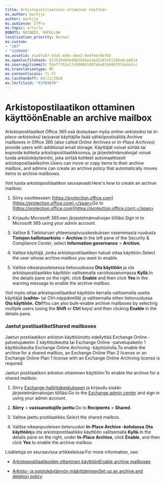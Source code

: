 ```yaml
---
title: Arkistopostilaatikon ottaminen käyttöön
ms.author: markjjo
author: markjjo
ms.audience: ITPro
ms.topic: article
ROBOTS: NOINDEX, NOFOLLOW
localization_priority: Normal
ms.custom:
- "307"
- "3100008"
ms.assetid: e1a5fab7-d3a5-4d4c-8ee2-0edf4ec9b76b
ms.openlocfilehash: bf2526460ed8b2684ea3ad210f451180a6ca8014
ms.sourcegitcommit: 55eff703a17e500681d8fa6a87eb067019ade3cc
ms.translationtype: MT
ms.contentlocale: fi-FI
ms.lasthandoff: 04/22/2020
ms.locfileid: "43703676"
---
```

# <a name="enable-an-archive-mailbox"></a><span data-ttu-id="1f7b1-102">Arkistopostilaatikon ottaminen käyttöön</span><span class="sxs-lookup"><span data-stu-id="1f7b1-102">Enable an archive mailbox</span></span>

<span data-ttu-id="1f7b1-103">Arkistopostilaatikot Office 365:ssä (kutsutaan myös *online-arkistoiksi* tai *in-place-arkistoiksi)* tarjoavat käyttäjille lisää sähköpostisäilöä.</span><span class="sxs-lookup"><span data-stu-id="1f7b1-103">Archive mailboxes in Office 365 (also called *Online Archives* or *In-Place Archives*) provide users with additional email storage.</span></span> <span data-ttu-id="1f7b1-104">Käyttäjät voivat siirtää tai kopioida kohteita arkistopostilaatikkoonsa, ja järjestelmänvalvojat voivat luoda arkistokäytännön, joka siirtää kohteet automaattisesti arkistopostilaatikoihin.</span><span class="sxs-lookup"><span data-stu-id="1f7b1-104">Users can move or copy items to their archive mailbox, and admins can create an archive policy that automatically moves items to archive mailboxes.</span></span>
  
<span data-ttu-id="1f7b1-105">Voit luoda arkistopostilaatikon seuraavasti:</span><span class="sxs-lookup"><span data-stu-id="1f7b1-105">Here's how to create an archive mailbox:</span></span>
  
1. <span data-ttu-id="1f7b1-106">Siirry osoitteeseen [https://protection.office.com](https://protection.office.com).</span><span class="sxs-lookup"><span data-stu-id="1f7b1-106">Go to [https://protection.office.com](https://protection.office.com).</span></span>

2. <span data-ttu-id="1f7b1-107">Kirjaudu Microsoft 365:een järjestelmänvalvojan tililläsi.</span><span class="sxs-lookup"><span data-stu-id="1f7b1-107">Sign in to Microsoft 365 using your admin account.</span></span>

3. <span data-ttu-id="1f7b1-108">Valitse &amp; Tietoturvan yhteensopivuuskeskuksen vasemmasta ruudusta **Tietojen hallintaarkisto** \> **Archive**.</span><span class="sxs-lookup"><span data-stu-id="1f7b1-108">In the left pane of the Security &amp; Compliance Center, select **Information governance** \> **Archive**.</span></span>

4. <span data-ttu-id="1f7b1-109">Valitse käyttäjä, jonka arkistopostilaatikon haluat ottaa käyttöön.</span><span class="sxs-lookup"><span data-stu-id="1f7b1-109">Select the user whose archive mailbox you want to enable.</span></span>

5. <span data-ttu-id="1f7b1-110">Valitse oikeanpuoleisessa tietoruudussa **Ota käyttöön** ja ota arkistopostilaatikko käyttöön valitsemalla varoitussanomassa **Kyllä.**</span><span class="sxs-lookup"><span data-stu-id="1f7b1-110">In the details pane on the right, click **Enable** and then click **Yes** in the warning message to enable the archive mailbox.</span></span>

<span data-ttu-id="1f7b1-111">Voit myös ottaa arkistopostilaatikot käyttöön kerralla valitsemalla useita käyttäjiä **(vaihto-** tai Ctrl-näppäimillä) ja valitsemalla sitten tietoruudussa **Ota käyttöön.** **Ctrl**</span><span class="sxs-lookup"><span data-stu-id="1f7b1-111">You can also bulk-enable archive mailboxes by selecting multiple users (using the **Shift** or **Ctrl** keys) and then clicking **Enable** in the details pane.</span></span>
  
### <a name="shared-mailboxes"></a><span data-ttu-id="1f7b1-112">Jaetut postilaatikot</span><span class="sxs-lookup"><span data-stu-id="1f7b1-112">Shared mailboxes</span></span>

<span data-ttu-id="1f7b1-113">Jaetun postilaatikon arkiston käyttöönotto edellyttää Exchange Online -palvelupaketin 2 käyttöoikeutta tai Exchange Online -palvelupaketin 1 käyttöoikeutta Exchange Online Archiving -käyttöotolla.</span><span class="sxs-lookup"><span data-stu-id="1f7b1-113">To enable the archive for a shared mailbox, an Exchange Online Plan 2 license or an Exchange Online Plan 1 license with an Exchange Online Archiving license is required.</span></span>  

<span data-ttu-id="1f7b1-114">Jaetun postilaatikon arkiston ottaminen käyttöön:</span><span class="sxs-lookup"><span data-stu-id="1f7b1-114">To enable the archive for a shared mailbox:</span></span>

1. <span data-ttu-id="1f7b1-115">Siirry [Exchange-hallintakeskukseen](https://outlook.office365.com/ecp) ja kirjaudu sisään järjestelmänvalvojan tililläsi.</span><span class="sxs-lookup"><span data-stu-id="1f7b1-115">Go to the [Exchange admin center](https://outlook.office365.com/ecp) and sign in using your admin account.</span></span>

2. <span data-ttu-id="1f7b1-116">**Siirry** > **vastaanottajille jaettu**.</span><span class="sxs-lookup"><span data-stu-id="1f7b1-116">Go to **Recipients** > **Shared**.</span></span>

3. <span data-ttu-id="1f7b1-117">Valitse jaettu postilaatikko.</span><span class="sxs-lookup"><span data-stu-id="1f7b1-117">Select the shared mailbox.</span></span>

4. <span data-ttu-id="1f7b1-118">Valitse oikeanpuoleisen tietoruudun **In-Place Archive -kohdassa** **Ota käyttöön**ja ota arkistopostilaatikko käyttöön valitsemalla **Kyllä.**</span><span class="sxs-lookup"><span data-stu-id="1f7b1-118">In the details pane on the right, under **In-Place Archive**, click **Enable**, and then click **Yes** to enable the archive mailbox.</span></span>

<span data-ttu-id="1f7b1-119">Lisätietoja on seuraavissa artikkeleissa:</span><span class="sxs-lookup"><span data-stu-id="1f7b1-119">For more information, see:</span></span>
  
- [<span data-ttu-id="1f7b1-120">Arkistopostilaatikoiden ottaminen käyttöön</span><span class="sxs-lookup"><span data-stu-id="1f7b1-120">Enable archive mailboxes</span></span>](https://docs.microsoft.com/office365/securitycompliance/enable-archive-mailboxes)

- [<span data-ttu-id="1f7b1-121">Arkisto- ja poistokäytännön määrittäminen</span><span class="sxs-lookup"><span data-stu-id="1f7b1-121">Set up an archive and deletion policy</span></span>](https://docs.microsoft.com//office365/securitycompliance/set-up-an-archive-and-deletion-policy-for-mailboxes)
